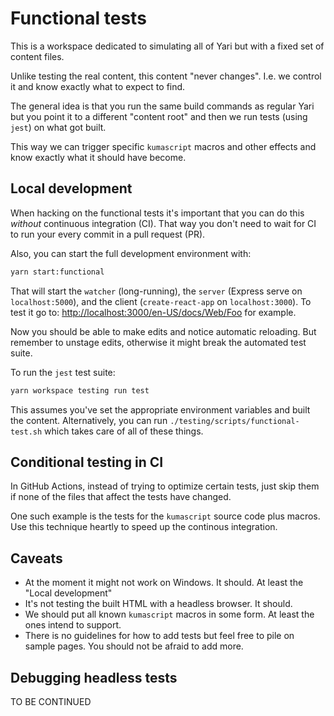 # Functional tests

This is a workspace dedicated to simulating all of Yari but with a
fixed set of content files.

Unlike testing the real content, this content "never changes". I.e. we
control it and know exactly what to expect to find.

The general idea is that you run the same build commands as regular
Yari but you point it to a different "content root" and then we run
tests (using `jest`) on what got built.

This way we can trigger specific `kumascript` macros and other effects
and know exactly what it should have become.

## Local development

When hacking on the functional tests it's important that you can do
this _without_ continuous integration (CI). That way you don't need to
wait for CI to run your every commit in a pull request (PR).

Also, you can start the full development environment with:

```bash
yarn start:functional
```

That will start the `watcher` (long-running), the `server` (Express
serve on `localhost:5000`), and the client (`create-react-app` on
`localhost:3000`).
To test it go to:
[http://localhost:3000/en-US/docs/Web/Foo](http://localhost:3000/en-US/docs/Web/Foo)
for example.

Now you should be able to make edits and notice automatic reloading.
But remember to unstage edits, otherwise it might break the automated
test suite.

To run the `jest` test suite:

```bash
yarn workspace testing run test
```

This assumes you've set the appropriate environment variables and built the
content. Alternatively, you can run `./testing/scripts/functional-test.sh`
which takes care of all of these things.

## Conditional testing in CI

In GitHub Actions, instead of trying to optimize certain tests, just skip
them if none of the files that affect the tests have changed.

One such example is the tests for the `kumascript` source code plus macros.
Use this technique heartly to speed up the continous integration.

## Caveats

- At the moment it might not work on Windows. It should. At least the "Local
  development"
- It's not testing the built HTML with a headless browser. It should.
- We should put all known `kumascript` macros in some form. At least the ones
  intend to support.
- There is no guidelines for how to add tests but feel free to pile on
  sample pages. You should not be afraid to add more.

## Debugging headless tests

TO BE CONTINUED
